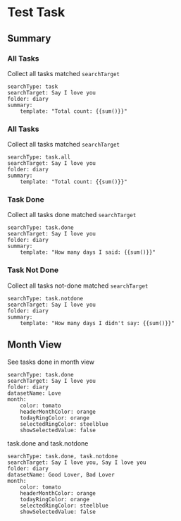 # Test Task

## Summary
### All Tasks
Collect all tasks matched `searchTarget`
``` tracker
searchType: task
searchTarget: Say I love you
folder: diary
summary:
    template: "Total count: {{sum()}}"
```

### All Tasks
Collect all tasks matched `searchTarget`
``` tracker
searchType: task.all
searchTarget: Say I love you
folder: diary
summary:
    template: "Total count: {{sum()}}"
```

### Task Done
Collect all tasks done matched `searchTarget`
``` tracker
searchType: task.done
searchTarget: Say I love you
folder: diary
summary:
    template: "How many days I said: {{sum()}}"
```

### Task Not Done
Collect all tasks not-done matched `searchTarget`
``` tracker
searchType: task.notdone
searchTarget: Say I love you
folder: diary
summary:
    template: "How many days I didn't say: {{sum()}}"
```

## Month View
See tasks done in month view
``` tracker
searchType: task.done
searchTarget: Say I love you
folder: diary
datasetName: Love
month:
    color: tomato
    headerMonthColor: orange
    todayRingColor: orange
    selectedRingColor: steelblue
    showSelectedValue: false
```

task.done and task.notdone
``` tracker
searchType: task.done, task.notdone
searchTarget: Say I love you, Say I love you
folder: diary
datasetName: Good Lover, Bad Lover
month:
    color: tomato
    headerMonthColor: orange
    todayRingColor: orange
    selectedRingColor: steelblue
    showSelectedValue: false
```